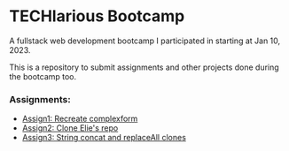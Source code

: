 # TECHlarious Bootcamp

A fullstack web development bootcamp I participated in starting at Jan 10, 2023.

This is a repository to submit assignments and other projects done during the bootcamp too.

### Assignments:

- [Assign1: Recreate complexform](./assign1/)
- [Assign2: Clone Elie's repo](./assign2/)
- [Assign3: String concat and replaceAll clones](./assign3/)
